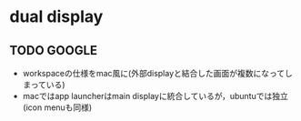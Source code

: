 # dual display

## TODO GOOGLE
* workspaceの仕様をmac風に(外部displayと結合した画面が複数になってしまっている)
* macではapp launcherはmain displayに統合しているが，ubuntuでは独立(icon menuも同様)

